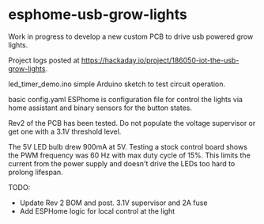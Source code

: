 # esphome-usb-grow-lights
Work in progress to develop a new custom PCB to drive usb powered grow lights.

Project logs posted at https://hackaday.io/project/186050-iot-the-usb-grow-lights.

led_timer_demo.ino simple Arduino sketch to test circuit operation.

basic config.yaml ESPhome is configuration file for control the lights via home assistant and binary sensors for the button states.

Rev2 of the PCB has been tested.  Do not populate the voltage supervisor or get one with a 3.1V threshold level.

The 5V LED bulb drew 900mA at 5V.  Testing a stock control board shows the PWM frequency was 60 Hz with max duty cycle of 15%.  This limits the current from the power supply and doesn't drive the LEDs too hard to prolong lifespan.

TODO:

- Update Rev 2 BOM and post.  3.1V supervisor and 2A fuse
- Add ESPHome logic for local control at the light
